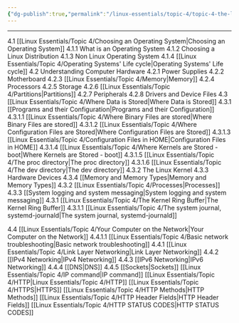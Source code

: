 ```yaml
---
{"dg-publish":true,"permalink":"/linux-essentials/topic-4/topic-4-the-linux-operating-system/","pinned":"true","noteIcon":"1"}
---
```


---

4.1 [[Linux Essentials/Topic 4/Choosing an Operating System\|Choosing an Operating System]]
	4.1.1 What is an Operating System
	4.1.2 Choosing a Linux Distribution
	4.1.3 Non Linux Operating System
	4.1.4 [[Linux Essentials/Topic 4/Operating Systems' Life cycle\|Operating Systems' Life cycle]]
4.2 Understanding Computer Hardware
	4.2.1 Power Supplies
	4.2.2 Motherboard
	4.2.3 [[Linux Essentials/Topic 4/Memory\|Memory]]
	4.2.4 Processors
	4.2.5 Storage
	4.2.6 [[Linux Essentials/Topic 4/Partitions\|Partitions]]
	4.2.7 Peripherals
	4.2.8 Drivers and Device Files
4.3 [[Linux Essentials/Topic 4/Where Data is Stored\|Where Data is Stored]]
	4.3.1 [[Programs and their Configuration\|Programs and their Configuration]]
		4.3.1.1 [[Linux Essentials/Topic 4/Where Binary Files are stored\|Where Binary Files are stored]]
		4.3.1.2 [[Linux Essentials/Topic 4/Where Configuration Files are Stored\|Where Configuration Files are Stored]]
		4.3.1.3 [[Linux Essentials/Topic 4/Configuration Files in HOME\|Configuration Files in HOME]]
		4.3.1.4 [[Linux Essentials/Topic 4/Where Kernels are Stored - boot\|Where Kernels are Stored - boot]]
		4.3.1.5 [[Linux Essentials/Topic 4/The proc directory\|The proc directory]]
		4.3.1.6 [[Linux Essentials/Topic 4/The dev directory\|The dev directory]]
	4.3.2 The Linux Kernel
	4.3.3 Hardware Devices
	4.3.4 [[Memory and Memory Types\|Memory and Memory Types]]
4.3.2 [[Linux Essentials/Topic 4/Processes\|Processes]]
4.3.3 [[System logging and system messaging\|System logging and system messaging]]
	4.3.1 [[Linux Essentials/Topic 4/The Kernel Ring Buffer\|The Kernel Ring Buffer]]
		4.3.1.1 [[Linux Essentials/Topic 4/The system journal, systemd-journald\|The system journal, systemd-journald]]
		
4.4 [[Linux Essentials/Topic 4/Your Computer on the Network\|Your Computer on the Network]]
	4.4.1.1 [[Linux Essentials/Topic 4/Basic network troubleshooting\|Basic network troubleshooting]]
	4.4.1 [[Linux Essentials/Topic 4/Link Layer Networking\|Link Layer Networking]]
	4.4.2 [[IPv4 Networking\|IPv4 Networking]]
	4.4.3 [[IPv6 Networking\|IPv6 Networking]]
	4.4.4 [[DNS\|DNS]]
	4.4.5 [[Sockets\|Sockets]]
[[Linux Essentials/Topic 4/IP command\|IP command]]
[[Linux Essentials/Topic 4/HTTP\|Linux Essentials/Topic 4/HTTP]]
[[Linux Essentials/Topic 4/HTTPS\|HTTPS]]
[[Linux Essentials/Topic 4/HTTP Methods\|HTTP Methods]]
[[Linux Essentials/Topic 4/HTTP Header Fields\|HTTP Header Fields]]
[[Linux Essentials/Topic 4/HTTP STATUS CODES\|HTTP STATUS CODES]]

